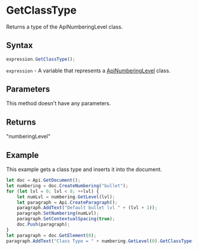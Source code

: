# GetClassType

Returns a type of the ApiNumberingLevel class.

## Syntax

```javascript
expression.GetClassType();
```

`expression` - A variable that represents a [ApiNumberingLevel](../ApiNumberingLevel.md) class.

## Parameters

This method doesn't have any parameters.

## Returns

"numberingLevel"

## Example

This example gets a class type and inserts it into the document.

```javascript editor-docx
let doc = Api.GetDocument();
let numbering = doc.CreateNumbering("bullet");
for (let lvl = 0; lvl < 8; ++lvl) {
	let numLvl = numbering.GetLevel(lvl);
	let paragraph = Api.CreateParagraph();
	paragraph.AddText("Default bullet lvl " + (lvl + 1));
	paragraph.SetNumbering(numLvl);
	paragraph.SetContextualSpacing(true);
	doc.Push(paragraph);
}
let paragraph = doc.GetElement(0);
paragraph.AddText("Class Type = " + numbering.GetLevel(0).GetClassType());

```
